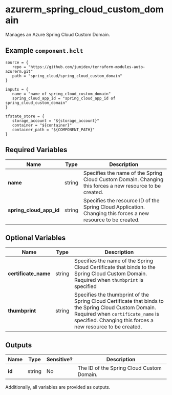 # azurerm_spring_cloud_custom_domain

Manages an Azure Spring Cloud Custom Domain.

## Example `component.hclt`

```hcl
source = {
   repo = "https://github.com/jumidev/terraform-modules-auto-azurerm.git" 
   path = "spring_cloud/spring_cloud_custom_domain" 
}

inputs = {
   name = "name of spring_cloud_custom_domain" 
   spring_cloud_app_id = "spring_cloud_app_id of spring_cloud_custom_domain" 
}

tfstate_store = {
   storage_account = "${storage_account}" 
   container = "${container}" 
   container_path = "${COMPONENT_PATH}" 
}

```

## Required Variables

| Name | Type |  Description |
| ---- | --------- |  ----------- |
| **name** | string |  Specifies the name of the Spring Cloud Custom Domain. Changing this forces a new resource to be created. | 
| **spring_cloud_app_id** | string |  Specifies the resource ID of the Spring Cloud Application. Changing this forces a new resource to be created. | 

## Optional Variables

| Name | Type |  Description |
| ---- | --------- |  ----------- |
| **certificate_name** | string |  Specifies the name of the Spring Cloud Certificate that binds to the Spring Cloud Custom Domain. Required when `thumbprint` is specified | 
| **thumbprint** | string |  Specifies the thumbprint of the Spring Cloud Certificate that binds to the Spring Cloud Custom Domain. Required when `certificate_name` is specified. Changing this forces a new resource to be created. | 



## Outputs

| Name | Type | Sensitive? | Description |
| ---- | ---- | --------- | --------- |
| **id** | string | No  | The ID of the Spring Cloud Custom Domain. | 

Additionally, all variables are provided as outputs.
